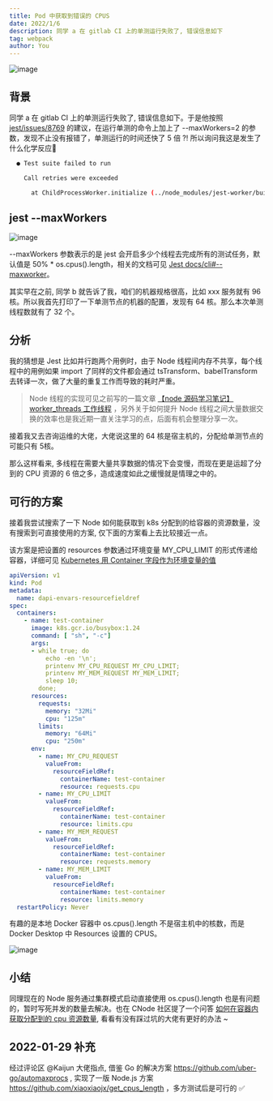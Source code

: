 ```yaml
---
title: Pod 中获取到错误的 CPUS
date: 2022/1/6
description: 同学 a 在 gitlab CI 上的单测运行失败了, 错误信息如下
tag: webpack
author: You
---
```


![image](https://user-images.githubusercontent.com/23253540/148252866-56a65610-1587-4760-9922-0cfad8ec9994.png)

## 背景
同学 a 在 gitlab CI 上的单测运行失败了, 错误信息如下。于是他按照 [jest/issues/8769](https://github.com/facebook/jest/issues/8769) 的建议，在运行单测的命令上加上了 --maxWorkers=2 的参数，发现不止没有报错了，单测运行的时间还快了 5 倍 ?! 所以询问我这是发生了什么化学反应🤔
```bash
  ● Test suite failed to run

    Call retries were exceeded

      at ChildProcessWorker.initialize (../node_modules/jest-worker/build/workers/ChildProcessWorker.js:193:21)
```

## jest --maxWorkers
![image](https://user-images.githubusercontent.com/23253540/148089622-90833963-d8f0-4bfe-ad60-b1f732a85e69.png)

--maxWorkers 参数表示的是 jest 会开启多少个线程去完成所有的测试任务，默认值是 50% * os.cpus().length，相关的文档可见 [Jest docs/cli#--maxworker](https://jestjs.io/docs/cli#--maxworkersnumstring)。

其实早在之前, 同学 b 就告诉了我，咱们的机器规格很高，比如 xxx 服务就有 96 核。所以我首先打印了一下单测节点的机器的配置，发现有 64 核。那么本次单测线程数就有了 32 个。

## 分析

我的猜想是 Jest 比如并行跑两个用例时，由于 Node 线程间内存不共享，每个线程中的用例如果 import 了同样的文件都会通过 tsTransform、babelTransform 去转译一次，做了大量的重复工作而导致的耗时严重。

> Node 线程的实现可见之前写的一篇文章 [【node 源码学习笔记】worker_threads 工作线程](https://github.com/xiaoxiaojx/blog/issues/16) ，另外关于如何提升 Node 线程之间大量数据交换的效率也是我近期一直关注学习的点，后面有机会整理分享一次。

接着我又去咨询运维的大佬，大佬说这里的 64 核是宿主机的，分配给单测节点的可能只有 5核。

那么这样看来, 多线程在需要大量共享数据的情况下会变慢，而现在更是运超了分到的 CPU 资源的 6 倍之多，造成速度如此之缓慢就是情理之中的。

## 可行的方案
接着我尝试搜索了一下 Node 如何能获取到 k8s 分配到的给容器的资源数量，没有搜索到可直接使用的方案, 仅下面的方案看上去比较接近一点。

该方案是把设置的 resources 参数通过环境变量 MY_CPU_LIMIT 的形式传递给容器，详细可见 [Kubernetes 用 Container 字段作为环境变量的值](https://kubernetes.io/zh/docs/tasks/inject-data-application/environment-variable-expose-pod-information/#%E7%94%A8-container-%E5%AD%97%E6%AE%B5%E4%BD%9C%E4%B8%BA%E7%8E%AF%E5%A2%83%E5%8F%98%E9%87%8F%E7%9A%84%E5%80%BC)

```yaml
apiVersion: v1
kind: Pod
metadata:
  name: dapi-envars-resourcefieldref
spec:
  containers:
    - name: test-container
      image: k8s.gcr.io/busybox:1.24
      command: [ "sh", "-c"]
      args:
      - while true; do
          echo -en '\n';
          printenv MY_CPU_REQUEST MY_CPU_LIMIT;
          printenv MY_MEM_REQUEST MY_MEM_LIMIT;
          sleep 10;
        done;
      resources:
        requests:
          memory: "32Mi"
          cpu: "125m"
        limits:
          memory: "64Mi"
          cpu: "250m"
      env:
        - name: MY_CPU_REQUEST
          valueFrom:
            resourceFieldRef:
              containerName: test-container
              resource: requests.cpu
        - name: MY_CPU_LIMIT
          valueFrom:
            resourceFieldRef:
              containerName: test-container
              resource: limits.cpu
        - name: MY_MEM_REQUEST
          valueFrom:
            resourceFieldRef:
              containerName: test-container
              resource: requests.memory
        - name: MY_MEM_LIMIT
          valueFrom:
            resourceFieldRef:
              containerName: test-container
              resource: limits.memory
  restartPolicy: Never
```

有趣的是本地 Docker 容器中 os.cpus().length 不是宿主机中的核数，而是 Docker Desktop 中 Resources 设置的 CPUS。

![image](https://user-images.githubusercontent.com/23253540/148246463-29371200-4a4f-481d-a596-822c8d49ba43.png)

## 小结
同理现在的 Node 服务通过集群模式启动直接使用 os.cpus().length 也是有问题的，暂时写死并发的数量去解决。也在 CNode 社区提了一个问答 [如何在容器内获取分配到的 cpu 资源数量](https://cnodejs.org/topic/61d5345a9945821342f7caa7), 看看有没有踩过坑的大佬有更好的办法 ~

## 2022-01-29 补充
经过评论区 @Kaijun 大佬指点, 借鉴 Go 的解决方案 https://github.com/uber-go/automaxprocs , 实现了一版 Node.js 方案 https://github.com/xiaoxiaojx/get_cpus_length ，多方测试后是可行的 ✅ 